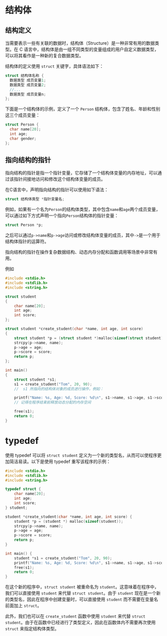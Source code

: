 # 结构体

## 结构定义

当需要表示一些有关联的数据时，结构体（Structure）是一种非常有用的数据类型。在 C 语言中，结构体是由一组不同类型的变量组成的用户自定义数据类型，可以将其看作是一种新的复合数据类型。

结构体的定义使用 `struct` 关键字，具体语法如下：

```c
struct 结构体名称 {
  数据类型 成员变量1;
  数据类型 成员变量2;
  //...
  数据类型 成员变量n;
};
```

下面是一个结构体的示例，定义了一个 `Person` 结构体，包含了姓名、年龄和性别这三个成员变量：

```c
struct Person {
  char name[20];
  int age;
  char gender;
};
```



## 指向结构的指针

指向结构的指针是指一个指针变量，它存储了一个结构体变量的内存地址，可以通过该指针间接地访问和修改这个结构体变量的成员。

在C语言中，声明指向结构的指针可以使用如下语法：

```c
struct 结构体类型 *指针变量名;
```

例如，如果有一个名为`Person`的结构体类型，其中包含`name`和`age`两个成员变量，可以通过如下方式声明一个指向`Person`结构体的指针变量：

```c
struct Person *p;
```

之后可以通过`p->name`和`p->age`访问或修改结构体变量的成员，其中`->`是一个用于结构体指针的运算符。

指向结构的指针在操作复杂数据结构、动态内存分配和函数调用等场景中非常有用。



例如

```c
#include <stdio.h>
#include <stdlib.h>
#include <string.h>

struct student
{
	char name[20];
	int age;
	int score;
};

struct student *create_student(char *name, int age, int score)
{
	struct student *p = (struct student *)malloc(sizeof(struct student));
	strcpy(p->name, name);
	p->age = age;
	p->score = score;
	return p;
};

int main()
{
	struct student *s1;
	s1 = create_student("Tom", 20, 90);
	//  s1 所指向的结构体对象的成员进行操作，例如：

	printf("Name: %s, Age: %d, Score: %d\n", s1->name, s1->age, s1->score);
	// 记得在程序结束前释放动态分配的内存空间

	free(s1);
	return 0;
}
```



# typedef

使用 typedef 可以将 `struct student` 定义为一个新的类型名，从而可以使程序更加简洁易读。以下是使用 typedef 重写该程序的示例：

```c
#include <stdio.h>
#include <stdlib.h>
#include <string.h>

typedef struct {
    char name[20];
    int age;
    int score;
} student;

student *create_student(char *name, int age, int score) {
    student *p = (student *) malloc(sizeof(student));
    strcpy(p->name, name);
    p->age = age;
    p->score = score;
    return p;
}

int main() {
    student *s1 = create_student("Tom", 20, 90);
    printf("Name: %s, Age: %d, Score: %d\n", s1->name, s1->age, s1->score);
    free(s1);
    return 0;
}
```

在这个新的程序中，`struct student` 被重命名为 `student`。这意味着在程序中，我们可以直接使用 `student` 来代替 `struct student`。由于 `student` 现在是一个新的类型名，因此在程序中创建变量时，可以直接使用 `student` 而不需要在变量名前面加上 `struct`。

此外，我们也可以在 `create_student` 函数中使用 `student` 来代替 `struct student`。由于在函数中已经进行了类型定义，因此在函数体内不需要再次使用 `struct` 来指定结构体类型。